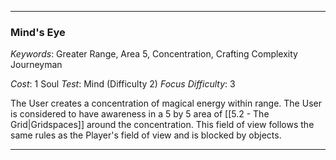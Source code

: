 ___

### Mind's Eye

*Keywords*: Greater Range, Area 5, Concentration, Crafting Complexity Journeyman

*Cost*: 1 Soul
*Test*: Mind (Difficulty 2)
*Focus Difficulty*: 3

The User creates a concentration of magical energy within range. The User is considered to have awareness in a 5 by 5 area of [[5.2 - The Grid|Gridspaces]] around the concentration. This field of view follows the same rules as the Player's field of view and is blocked by objects.

___